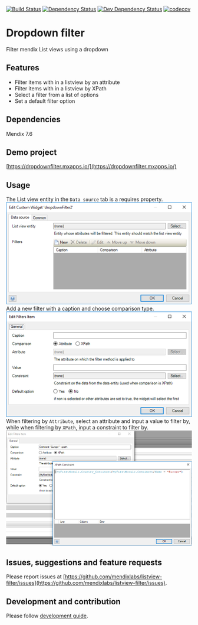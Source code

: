 [![Build Status](https://travis-ci.org/mendixlabs/listview-filter.svg?branch=master)](https://travis-ci.org/mendixlabs/listview-filter)
[![Dependency Status](https://david-dm.org/mendixlabs/listview-filter.svg)](https://david-dm.org/mendixlabs/listview-filter)
[![Dev Dependency Status](https://david-dm.org/mendixlabs/listview-filter.svg#info=devDependencies)](https://david-dm.org/mendixlabs/listview-filter#info=devDependencies)
[![codecov](https://codecov.io/gh/mendixlabs/listview-filter/branch/master/graph/badge.svg)](https://codecov.io/gh/mendixlabs/listview-filter)

# Dropdown filter
Filter mendix List views using a dropdown

## Features
* Filter items with in a listview by an attribute
* Filter items with in a listview by XPath
* Select a filter from a list of options
* Set a default filter option

## Dependencies
Mendix 7.6

## Demo project
[https://dropdownfilter.mxapps.io/](https://dropdownfilter.mxapps.io/)

## Usage
The List view entity in the `Data source` tab is a requires property.
![Data source](/assets/Datasource.png)
Add a new filter with a caption and choose comparison type.
![Filters](/assets/Filters.png)
When filtering by `Attribute`, select an attribute and input a value to filter by, while when filtering by `XPath`,
input a constraint to filter by.
![Constraint](/assets/Constraint.png)

## Issues, suggestions and feature requests
Please report issues at [https://github.com/mendixlabs/listview-filter/issues](https://github.com/mendixlabs/listview-filter/issues).

## Development and contribution
Please follow [development guide](/development.md).
